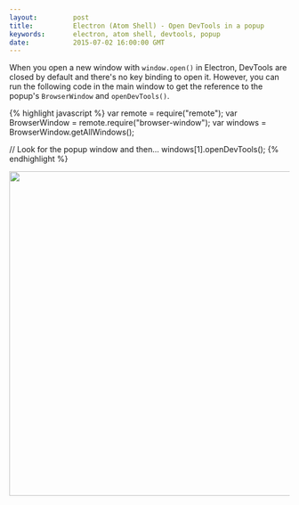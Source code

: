 ```yaml
---
layout:         post
title:          Electron (Atom Shell) - Open DevTools in a popup
keywords:       electron, atom shell, devtools, popup
date:           2015-07-02 16:00:00 GMT
---
```


When you open a new window with `window.open()` in Electron, DevTools are closed by default and there's no key binding to open it. However, you can run the following code in the main window to get the reference to the popup's `BrowserWindow` and `openDevTools()`.


{% highlight javascript %}
var remote = require("remote");
var BrowserWindow = remote.require("browser-window");
var windows = BrowserWindow.getAllWindows();

// Look for the popup window and then...
windows[1].openDevTools();
{% endhighlight %}


<img src="{{ site.base_url }}/images/2015-07-02-electron-popup-devtools.gif" width="681" height="583" />